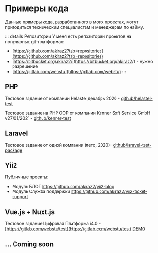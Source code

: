 # Примеры кода

Данные примеры кода, разработанного в моих проектах, могут пригодиться техническим специалистам и менеджерам по найму.

::: details Репозитории
У меня есть репозитории проектов на популярных git-платформах:

* [https://github.com/akiraz2?tab=repositories](https://github.com/akiraz2?tab=repositories)
* [https://bitbucket.org/akiraz2/](https://bitbucket.org/akiraz2/) - нужно разрешение
* [https://gitlab.com/webstu](https://gitlab.com/webstu)
:::

## PHP

Тестовое задание от компании Helastel декабрь 2020 - [github/helastel-test](https://github.com/akiraz2/helastel-test)

Тестовое задание на PHP ООР от компании Kenner Soft Service GmbH v27/01/2021 - [github/kenner-test](https://github.com/akiraz2/kenner-test)


## Laravel

Тестовое задание от одной компании (лето, 2020)- [github/laravel-test-package](https://github.com/akiraz2/laravel-test-package)

## Yii2

Публичные проекты:
- Модуль БЛОГ https://github.com/akiraz2/yii2-blog
- Модуль Служба поддержки https://github.com/akiraz2/yii2-ticket-support

## Vue.js + Nuxt.js

Тестовое задание Цифровая Платформа i4.0 - [https://gitlab.com/webstu/test](https://gitlab.com/webstu/test) [DEMO](https://webstu.gitlab.io/test/#/)

## ... Coming soon

